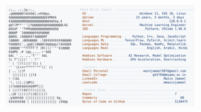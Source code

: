 <picture>
  <source srcset="https://raw.githubusercontent.com/mmazinjameel/mmazinjameel/main/dark_mode.svg?v=1744143032" media="(prefers-color-scheme: dark)">
  <img src="https://raw.githubusercontent.com/mmazinjameel/mmazinjameel/main/light_mode.svg?v=1744143032">
</picture>
